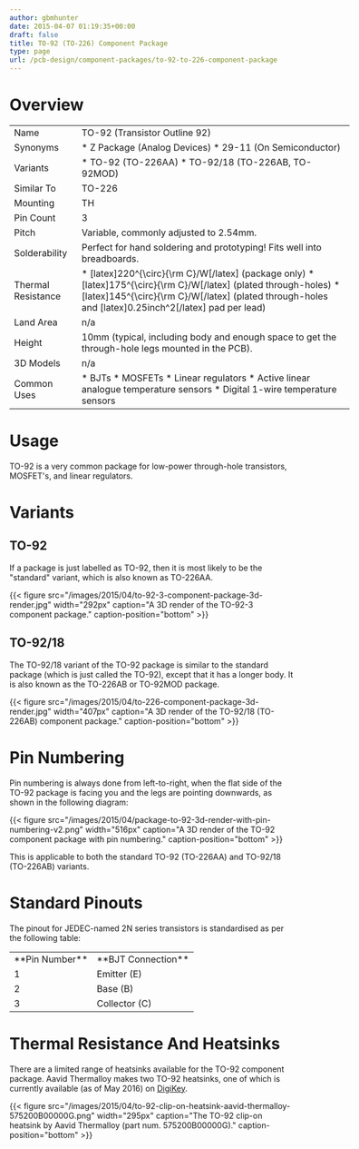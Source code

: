 ```yaml
---
author: gbmhunter
date: 2015-04-07 01:19:35+00:00
draft: false
title: TO-92 (TO-226) Component Package
type: page
url: /pcb-design/component-packages/to-92-to-226-component-package
---
```


# Overview

<table style="width: 600px;" ><tbody ><tr >
<td >Name
</td>
<td >TO-92 (Transistor Outline 92)
</td></tr><tr >
<td >Synonyms
</td>
<td >  * Z Package (Analog Devices)  * 29-11 (On Semiconductor)
</td></tr><tr >
<td >Variants
</td>
<td >  * TO-92 (TO-226AA)  * TO-92/18 (TO-226AB, TO-92MOD)
</td></tr><tr >
<td >Similar To
</td>
<td >TO-226
</td></tr><tr >
<td >Mounting
</td>
<td >TH
</td></tr><tr >
<td >Pin Count
</td>
<td >3
</td></tr><tr >
<td >Pitch
</td>
<td >Variable, commonly adjusted to 2.54mm.
</td></tr><tr >
<td >Solderability
</td>
<td >Perfect for hand soldering and prototyping! Fits well into breadboards.
</td></tr><tr >
<td >Thermal Resistance
</td>
<td >  * [latex]220^{\circ}{\rm C}/W[/latex] (package only)  * [latex]175^{\circ}{\rm C}/W[/latex] (plated through-holes)  * [latex]145^{\circ}{\rm C}/W[/latex] (plated through-holes and [latex]0.25inch^2[/latex] pad per lead)
</td></tr><tr >
<td >Land Area
</td>
<td >n/a
</td></tr><tr >
<td >Height
</td>
<td >10mm (typical, including body and enough space to get the through-hole legs mounted in the PCB).
</td></tr><tr >
<td >3D Models
</td>
<td >n/a
</td></tr><tr >
<td >Common Uses
</td>
<td >  * BJTs  * MOSFETs  * Linear regulators  * Active linear analogue temperature sensors  * Digital 1-wire temperature sensors
</td></tr></tbody></table>

# Usage

TO-92 is a very common package for low-power through-hole transistors, MOSFET's, and linear regulators.

# Variants

## TO-92

If a package is just labelled as TO-92, then it is most likely to be the "standard" variant, which is also known as TO-226AA.

{{< figure src="/images/2015/04/to-92-3-component-package-3d-render.jpg" width="292px" caption="A 3D render of the TO-92-3 component package." caption-position="bottom" >}}

## TO-92/18

The TO-92/18 variant of the TO-92 package is similar to the standard package (which is just called the TO-92), except that it has a longer body. It is also known as the TO-226AB or TO-92MOD package.

{{< figure src="/images/2015/04/to-226-component-package-3d-render.jpg" width="407px" caption="A 3D render of the TO-92/18 (TO-226AB) component package." caption-position="bottom" >}}

# Pin Numbering

Pin numbering is always done from left-to-right, when the flat side of the TO-92 package is facing you and the legs are pointing downwards, as shown in the following diagram:

{{< figure src="/images/2015/04/package-to-92-3d-render-with-pin-numbering-v2.png" width="516px" caption="A 3D render of the TO-92 component package with pin numbering." caption-position="bottom" >}}

This is applicable to both the standard TO-92 (TO-226AA) and TO-92/18 (TO-226AB) variants.

# Standard Pinouts

The pinout for JEDEC-named 2N series transistors is standardised as per the following table:

<table ><tbody ><tr >
<td >**Pin Number**
</td>
<td >**BJT Connection**
</td></tr><tr >
<td >1
</td>
<td >Emitter (E)
</td></tr><tr >
<td >2
</td>
<td >Base (B)
</td></tr><tr >
<td >3
</td>
<td >Collector (C)
</td></tr></tbody></table>

# Thermal Resistance And Heatsinks

There are a limited range of heatsinks available for the TO-92 component package. Aavid Thermalloy makes two TO-92 heatsinks, one of which is currently available (as of May 2016) on [DigiKey](http://www.digikey.com/product-detail/en/575200B00000G/HS251-ND/269309).

{{< figure src="/images/2015/04/to-92-clip-on-heatsink-aavid-thermalloy-575200B00000G.png" width="295px" caption="The TO-92 clip-on heatsink by Aavid Thermalloy (part num. 575200B00000G)." caption-position="bottom" >}}
